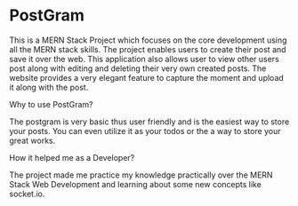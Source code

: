 # PostGram

This is a MERN Stack Project which focuses on the core development using all the MERN stack skills. The project enables users to create their post and save it over the web.
This application also allows user to view other users post along with editing and deleting their very own created posts.
The website provides a very elegant feature to capture the moment and upload it along with the post.

Why to use PostGram?

The postgram is very basic thus user friendly and is the easiest way to store your posts. You can even utilize it as your todos 
or the a way to store your great works.

How it helped me as a Developer?

The project made me practice my knowledge practically over the MERN Stack Web Development and learning about some new concepts like socket.io.